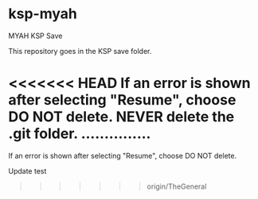 ksp-myah
========

MYAH KSP Save

This repository goes in the KSP save folder.

<<<<<<< HEAD
If an error is shown after selecting "Resume", choose DO NOT delete. NEVER delete the .git folder.
...............
=======
If an error is shown after selecting "Resume", choose DO NOT delete.

Update test
>>>>>>> origin/TheGeneral
